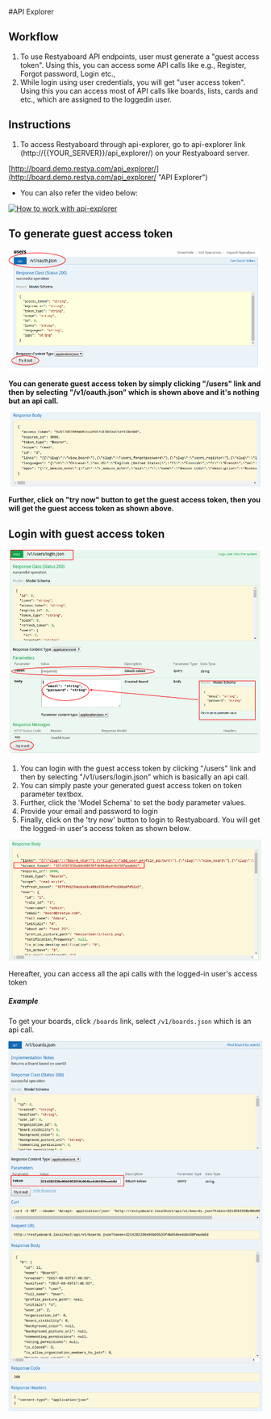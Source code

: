 #API Explorer

## Workflow


1.  To use Restyaboard API endpoints, user must generate a "guest access token". Using this, you can access some API calls like e.g., Register, Forgot password, Login etc.,
2.  While login using user credentials, you will get "user access token". Using this you can access most of API calls like boards, lists, cards and etc., which are assigned to the loggedin user.

## Instructions


1.  To access Restyaboard through api-explorer, go to api-explorer link (http://{{YOUR\_SERVER}}/api\_explorer/) on your Restyaboard server.  
    
[http://board.demo.restya.com/api_explorer/](http://board.demo.restya.com/api_explorer/ "API Explorer")

* You can also refer the video below:

[![How to work with api-explorer](http://img.youtube.com/vi/xKh2gRJWmfE/0.jpg)](http://www.youtube.com/watch?v=xKh2gRJWmfE)

## To generate guest access token

![Generate guest access token](api-oauth.png "Generate guest access token")

**You can generate guest access token by simply clicking "/users" link and then by selecting "/v1/oauth.json" which is shown above and it's nothing but an api call.**  

![oauth call response](api-oauth-response.png "oauth call response")

**Further, click on "try now" button to get the guest access token, then you will get the guest access token as shown above.**

## Login with guest access token

  
![login with guest access token](api-user-login.png "login with guest access token")

1. You can login with the guest access token by clicking "/users" link and then by selecting "/v1/users/login.json" which is basically an api call.
2.  You can simply paste your generated guest access token on token parameter textbox.
3.  Further, click the 'Model Schema' to set the body parameter values.
4.  Provide your email and password to login
5.  Finally, click on the 'try now' button to login to Restyaboard. You will get the logged-in user's access token as shown below.  

![user login call response](api-user-login-response.png "user login call response")

Hereafter, you can access all the api calls with the logged-in user's access token
    
##### Example
    
To get your boards, click `/boards` link, select `/v1/boards.json` which is an api call.

![Get boards with access token](api-explorer-board.png "Get boards guest access token")